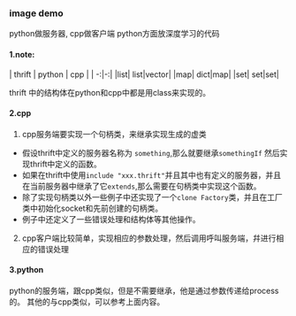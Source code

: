 ### image demo
python做服务器, cpp做客户端
python方面放深度学习的代码

#### 1.note:
| thrift | python | cpp |
| -:|-:|
|list| list|vector|
|map| dict|map|
|set| set|set|

thrift 中的结构体在python和cpp中都是用class来实现的。
#### 2.cpp
1. cpp服务端要实现一个句柄类，来继承实现生成的虚类
- 假设thrift中定义的服务器名称为 `something`,那么就要继承`somethingIf`
然后实现thrift中定义的函数。
- 如果在thrift中使用`include "xxx.thrift"`并且其中也有定义的服务器，并且在当前服务器中继承了它`extends`,那么需要在句柄类中实现这个函数。
- 除了实现句柄类以外一些例子中还实现了一个`clone Factory`类，并且在工厂类中初始化socket和先前创建的句柄类。
- 例子中还定义了一些错误处理和结构体等其他操作。
2. cpp客户端比较简单，实现相应的参数处理，然后调用呼叫服务端，幷进行相应的错误处理

#### 3.python
python的服务端，跟cpp类似，但是不需要继承，他是通过参数传递给process的。
其他的与cpp类似，可以参考上面内容。
